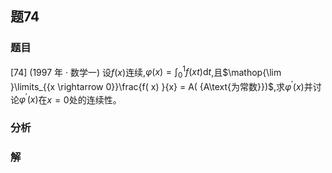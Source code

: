 ## 题74
### 题目
[74] (1997 年 · 数学一) 设$f( x)$连续,$\varphi ( x)  = {\int }_{0}^{1}f( {xt}) \mathrm{d}t$,且$\mathop{\lim }\limits_{{x \rightarrow  0}}\frac{f( x) }{x} = A( {A\text{为常数}})$,求${\varphi }^{\prime }( x)$并讨论${\varphi }^{\prime }( x)$在$x = 0$处的连续性。 
### 分析

### 解
